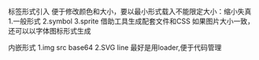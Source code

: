 标签形式引入
便于修改颜色和大小，要以最小形式载入不能限定大小：缩小失真
1.一般形式
2.symbol
3.sprite
  借助工具生成配套文件和CSS
  如果图片大小一致，还可以以字体图标形式生成

内嵌形式
1.img src base64
2.SVG line
最好是用loader,便于代码管理